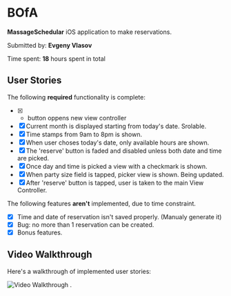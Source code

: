 # BOfA

**MassageSchedular** iOS application to make reservations. 

Submitted by: **Evgeny Vlasov**

Time spent: **18** hours spent in total

## User Stories

The following **required** functionality is complete:

* [x] + button oppens new view controller
* [x] Current month is displayed starting from today's date. Srolable. 
* [x] Time stamps from 9am to 8pm is shown. 
* [x] When user choses today's date, only available hours are shown. 
* [x] The 'reserve' button is faded and disabled unless both date and time are picked. 
* [x] Once day and time is picked a view with a checkmark is shown. 
* [x] When party size field is tapped, picker view is shown. Being updated. 
* [x] After 'reserve' button is tapped, user is taken to the main View Controller. 

The following features **aren't** implemented, due to time constraint. 
* [x] Time and date of reservation isn't saved properly. (Manualy generate it)
* [x] Bug: no more than 1 reservation can be created. 
* [x] Bonus features. 

## Video Walkthrough 

Here's a walkthrough of implemented user stories:

<img src='https://media.giphy.com/media/xT9IgmJQlXYPrH8xnq/giphy.gif' title='Video Walkthrough' width='' alt='Video Walkthrough' />
.
